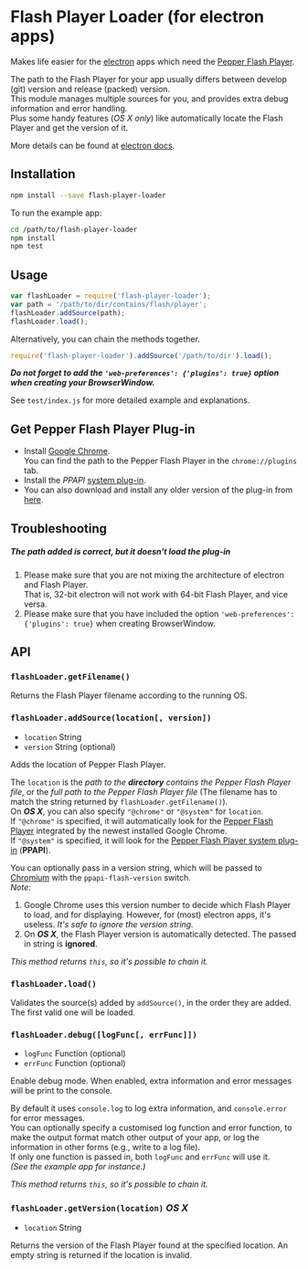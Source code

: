 # Flash Player Loader (for electron apps)

Makes life easier for the [electron](http://electron.atom.io/) apps which need the [Pepper Flash Player][1].

The path to the Flash Player for your app usually differs between develop (git) version and release (packed) version.  
This module manages multiple sources for you, and provides extra debug information and error handling.  
Plus some handy features (_OS X only_) like automatically locate the Flash Player and get the version of it.

More details can be found at
[electron docs](https://github.com/atom/electron/blob/master/docs/tutorial/using-pepper-flash-plugin.md).

## Installation

```sh
npm install --save flash-player-loader
```

To run the example app:
```sh
cd /path/to/flash-player-loader
npm install
npm test
```

## Usage

```js
var flashLoader = require('flash-player-loader');
var path = '/path/to/dir/contains/flash/player';
flashLoader.addSource(path);
flashLoader.load();
```

Alternatively, you can chain the methods together.
```js
require('flash-player-loader').addSource('/path/to/dir').load();
```

_**Do not forget to add the `'web-preferences': {'plugins': true}` option
when creating your BrowserWindow.**_

See `test/index.js` for more detailed example and explanations.

## Get Pepper Flash Player Plug-in

* Install [Google Chrome](https://www.google.com/chrome/browser/desktop/index.html).  
  You can find the path to the Pepper Flash Player in the `chrome://plugins` tab.
* Install the _PPAPI_ [system plug-in][2].
* You can also download and install any older version of the plug-in from
  [here](https://helpx.adobe.com/flash-player/kb/archived-flash-player-versions.html).

## Troubleshooting

##### The path added is correct, but it doesn't load the plug-in
1.  Please make sure that you are not mixing the architecture of electron and Flash Player.  
    That is, 32-bit electron will not work with 64-bit Flash Player, and vice versa.
2.  Please make sure that you have included the option
    `'web-preferences': {'plugins': true}` when creating BrowserWindow.

## API

### `flashLoader.getFilename()`

Returns the Flash Player filename according to the running OS.

### `flashLoader.addSource(location[, version])`

* `location` String
* `version` String (optional)

Adds the location of Pepper Flash Player.

The `location` is the _path to the **directory** contains the Pepper Flash Player file_,
or the _full path to the Pepper Flash Player file_
(The filename has to match the string returned by `flashLoader.getFilename()`).  
On **_OS X_**, you can also specify `"@chrome"` or `"@system"` for `location`.   
If `"@chrome"` is specified, it will automatically look for the [Pepper Flash Player][1]
integrated by the newest installed Google Chrome.  
If `"@system"` is specified, it will look for the
[Pepper Flash Player system plug-in][2] (**PPAPI**).

You can optionally pass in a version string, which will be passed to
[Chromium](http://www.chromium.org) with the `ppapi-flash-version` switch.  
_Note:_  
1)  Google Chrome uses this version number to decide which Flash Player to load,
    and for displaying. However, for (most) electron apps, it's useless.
    *It's safe to ignore the version string.*  
2)  On **_OS X_**, the Flash Player version is automatically detected.
    The passed in string is **ignored**.

_This method returns `this`, so it's possible to chain it._

### `flashLoader.load()`

Validates the source(s) added by `addSource()`, in the order they are added.
The first valid one will be loaded.

### `flashLoader.debug([logFunc[, errFunc]])`

* `logFunc` Function (optional)
* `errFunc` Function (optional)

Enable debug mode.
When enabled, extra information and error messages will be print to the console.

By default it uses `console.log` to log extra information,
and `console.error` for error messages.  
You can optionally specify a customised log function and error function,
to make the output format match other output of your app,
or log the information in other forms (e.g., write to a log file).  
If only one function is passed in, both `logFunc` and `errFunc` will use it.  
_(See the example app for instance.)_

_This method returns `this`, so it's possible to chain it._

### `flashLoader.getVersion(location)` _OS X_

* `location` String

Returns the version of the Flash Player found at the specified location.
An empty string is returned if the location is invalid.


[1]: https://helpx.adobe.com/flash-player/kb/flash-player-google-chrome.html  "Flash Player with Google Chrome"
[2]: https://get.adobe.com/flashplayer/otherversions/   "Download Pepper Flash Player system plug-in"
